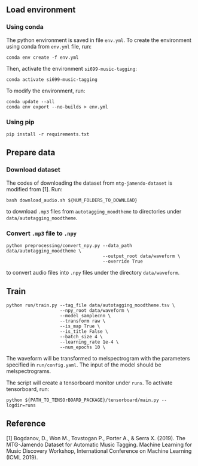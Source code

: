 ## Load environment

### Using conda

The python environment is saved in file `env.yml`. To create the environment using conda from `env.yml` file, run:
```
conda env create -f env.yml
```
Then, activate the environment `si699-music-tagging`:
```
conda activate si699-music-tagging
```

To modify the environment, run:

```
conda update --all
conda env export --no-builds > env.yml
```

### Using pip
```
pip install -r requirements.txt
```

## Prepare data

### Download dataset

The codes of downloading the dataset from `mtg-jamendo-dataset` is modified from [1]. Run:
```
bash download_audio.sh ${NUM_FOLDERS_TO_DOWNLOAD}
```
to download `.mp3` files from `autotagging_moodtheme` to directories under `data/autotagging_moodtheme`.

### Convert `.mp3` file to `.npy`

```
python preprocessing/convert_npy.py --data_path data/autotagging_moodtheme \
                                    --output_root data/waveform \
                                    --override True
```
to convert audio files into `.npy` files under the directory `data/waveform`.

## Train

```
python run/train.py --tag_file data/autotagging_moodtheme.tsv \
                    --npy_root data/waveform \
                    --model samplecnn \
                    --transform raw \
                    --is_map True \
                    --is_title False \
                    --batch_size 4 \
                    --learning_rate 1e-4 \
                    --num_epochs 10 \
```

The waveform will be transformed to melspectrogram with the parameters specified in `run/config.yaml`. The input of the model should be melspectrograms.

The script will create a tensorboard monitor under `runs`. To activate tensorboard, run:
```
python ${PATH_TO_TENSOrBOARD_PACKAGE}/tensorboard/main.py --logdir=runs
```

## Reference
[1] Bogdanov, D., Won M., Tovstogan P., Porter A., & Serra X. (2019). The MTG-Jamendo Dataset for Automatic Music Tagging. Machine Learning for Music Discovery Workshop, International Conference on Machine Learning (ICML 2019).
